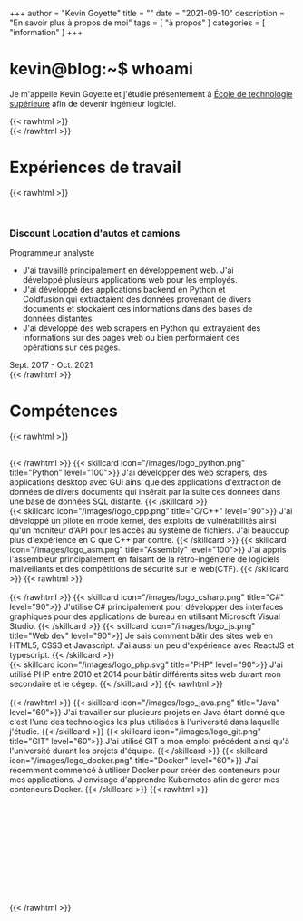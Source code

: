 +++
author = "Kevin Goyette"
title = ""
date = "2021-09-10"
description = "En savoir plus à propos de moi"
tags = [
    "à propos"
]
categories = [
    "information"
]
+++

# kevin@blog:\~$ whoami

Je m'appelle Kevin Goyette et j'étudie présentement à [École de technologie supérieure](https://www.etsmtl.ca/) afin de devenir ingénieur logiciel.

{{< rawhtml >}}
<br />
{{< /rawhtml >}}


# Expériences de travail
{{< rawhtml >}}
<div class="row" style="padding-top: 1rem;">
    <div class="container" style="width: 90%">
        <div class="row">
            <div class="col-sm-10">
                <h3>Discount Location d'autos et camions</h3>
                Programmeur analyste
                <ul>
                    <li>J'ai travaillé principalement en développement web. J'ai développé plusieurs applications web pour les employés.</li>
                    <li>J'ai développé des applications backend en Python et Coldfusion qui extractaient des données provenant de divers documents 
                    et stockaient ces informations dans des bases de données distantes.</li>
                    <li>J'ai développé des web scrapers en Python qui extrayaient des informations sur des pages web ou 
                    bien performaient des opérations sur ces pages.</li>
                </ul>
            </div>
            <div class="col-sm-2">
                Sept. 2017 - Oct. 2021
            </div>
        </div>        
    </div>
</div>
{{< /rawhtml >}}


# Compétences
{{< rawhtml >}}
    <div class="container">
        <div class="row" style="padding-top: 1rem;">
            {{< /rawhtml >}}
            {{< skillcard icon="/images/logo_python.png" title="Python" level="100">}}
                J'ai développer des web scrapers, des applications desktop avec GUI ainsi que des applications d'extraction de données
                de divers documents qui insérait par la suite ces données dans une base de données SQL distante.
            {{< /skillcard >}}    
            {{< skillcard icon="/images/logo_cpp.png" title="C/C++" level="90">}}
                J'ai développé un pilote en mode kernel, des exploits de vulnérabilités ainsi qu'un moniteur d'API pour les accès au système de fichiers.
                J'ai beaucoup plus d'expérience en C que C++ par contre.
            {{< /skillcard >}}
            {{< skillcard icon="/images/logo_asm.png" title="Assembly" level="100">}}
            	J'ai appris l'assembleur principalement en faisant de la rétro-ingénierie de logiciels malveillants et des compétitions de sécurité sur le web(CTF).
            {{< /skillcard >}}
            {{< rawhtml >}}
        </div>
        <div class="row" style="padding-top: 1rem;">
            {{< /rawhtml >}}
            {{< skillcard icon="/images/logo_csharp.png" title="C#" level="90">}}
            	J'utilise C# principalement pour développer des interfaces graphiques pour des applications de 
            	bureau en utilisant Microsoft Visual Studio.
            {{< /skillcard >}}
            {{< skillcard icon="/images/logo_js.png" title="Web dev" level="90">}}
            	Je sais comment bâtir des sites web en HTML5, CSS3 et Javascript. 
            	J'ai aussi un peu d'expérience avec ReactJS et typescript.
            {{< /skillcard >}}    
            {{< skillcard icon="/images/logo_php.svg" title="PHP" level="90">}}
            	J'ai utilisé PHP entre 2010 et 2014 pour bâtir différents sites web durant mon secondaire et le cégep.
            {{< /skillcard >}}
            {{< rawhtml >}}
        </div>
        <div class="row" style="padding-bottom: 12rem;padding-top: 1rem;">
            {{< /rawhtml >}}
            {{< skillcard icon="/images/logo_java.png" title="Java" level="60">}}
            	J'ai travailler sur plusieurs projets en Java étant donné que c'est l'une des technologies
            	les plus utilisées à l'université dans laquelle j'étudie.
            {{< /skillcard >}}
            {{< skillcard icon="/images/logo_git.png" title="GIT" level="60">}}
            	J'ai utilisé GIT a mon emploi précédent ainsi qu'à l'université durant les projets d'équipe.
            {{< /skillcard >}}
            {{< skillcard icon="/images/logo_docker.png" title="Docker" level="60">}}
            	J'ai récemment commencé à utiliser Docker pour créer des conteneurs pour mes applications.
            	J'envisage d'apprendre Kubernetes afin de gérer mes conteneurs Docker.
            {{< /skillcard >}}
            {{< rawhtml >}}
        </div>
    </div>
{{< /rawhtml >}}

